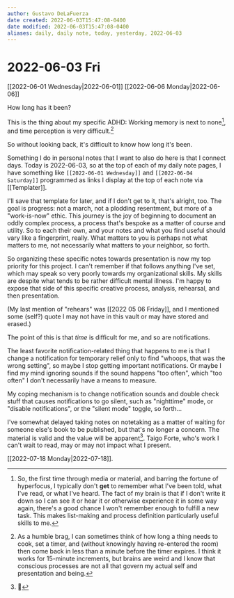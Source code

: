 ```yaml
---
author: Gustavo DeLaFuerza
date created: 2022-06-03T15:47:08-0400
date modified: 2022-06-03T15:47:08-0400
aliases: daily, daily note, today, yesterday, 2022-06-03
---
```


# 2022-06-03 Fri

[[2022-06-01 Wednesday|2022-06-01]]
[[2022-06-06 Monday|2022-06-06]]

How long has it been? 

This is the thing about my specific ADHD: Working memory is next to none[^2], and time perception is very difficult.[^1]

So without looking back, it's difficult to know how long it's been. 

Something I do in personal notes that I want to also do here is that I connect days. Today is 2022-06-03, so at the top of each of my daily note pages, I have something like `[[2022-06-01 Wednesday]]` and `[[2022-06-04 Saturday]]` programmed as links I display at the top of each note via [[Templater]].

I'll save that template for later, and if I don't get to it, that's alright, too. The goal is progress: not a march, not a plodding resentment, but more of a "work-is-now" ethic. This journey is the joy of beginning to document an oddly complex process, a process that's bespoke as a matter of course and utility. So to each their own, and your notes and what you find useful should vary like a fingerprint, really. What matters to you is perhaps not what matters to me, not necessarily what matters to your neighbor, so forth.  

So organizing these specific notes towards presentation is now my top priority for this project. I can't remember if that follows anything I've set, which may speak so very poorly towards my organizational skills. My skills are despite what tends to be rather difficult mental illness. I'm happy to expose that side of this specific creative process, analysis, rehearsal, and then presentation. 

(My last mention of "rehears" was [[2022 05 06 Friday]], and I mentioned some (self?) quote I may not have in this vault or may have stored and erased.)

The point of this is that *time* is difficult for me, and so are notifications. 

The least favorite notification-related thing that happens to me is that I change a notification for temporary relief only to find "whoops, that was the wrong setting", so maybe I stop getting important notifications. Or maybe I find my mind ignoring sounds if the sound happens "too often", which "too often" I don't necessarily have a means to measure. 

My coping mechanism is to change notification sounds and double check stuff that causes notifications to go silent, such as "nighttime" mode, or "disable notifications", or the "silent mode" toggle, so forth...

I've somewhat delayed taking notes on notetaking as a matter of waiting for someone else's book to be published, but that's no longer a concern. The material is valid and the value will be apparent[^3]. Taigo Forte, who's work I can't wait to read, may or may not impact what I present.

[[2022-07-18 Monday|2022-07-18]].

[^1]: As a humble brag, I can sometimes think of how long a thing needs to cook, set a timer, and (without knowingly having re-entered the room) then come back in less than a minute before the timer expires. I think it works for 15-minute increments, but brains are weird and I know that conscious processes are not all that govern my actual self and presentation and being.

[^2]: So, the first time through media or material, and barring the fortune of hyperfocus, I typically don't **get** to remember what I've been told, what I've read, or what I've heard. The fact of my brain is that if I don't write it down so I can see it or hear it or otherwise experience it in some way again, there's a good chance I won't remember enough to fulfill a new task. This makes list-making and process definition particularly useful skills to me.

[^3]: 🤞